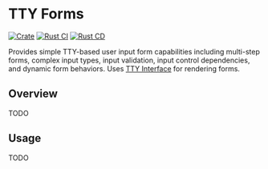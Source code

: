 # TTY Forms

[![Crate](https://img.shields.io/crates/v/tty-forms.svg)](https://crates.io/crates/tty-forms)
[![Rust CI](https://github.com/danielway/tty-forms/actions/workflows/rust_ci.yml/badge.svg?branch=master)](https://github.com/danielway/tty-forms/actions/workflows/rust_ci.yml)
[![Rust CD](https://github.com/danielway/tty-forms/actions/workflows/rust_cd.yml/badge.svg)](https://github.com/danielway/tty-forms/actions/workflows/rust_cd.yml)

Provides simple TTY-based user input form capabilities including multi-step 
forms, complex input types, input validation, input control dependencies, and
dynamic form behaviors. Uses 
[TTY Interface](https://github.com/danielway/tty-interface) for rendering forms.

## Overview

TODO

## Usage

TODO